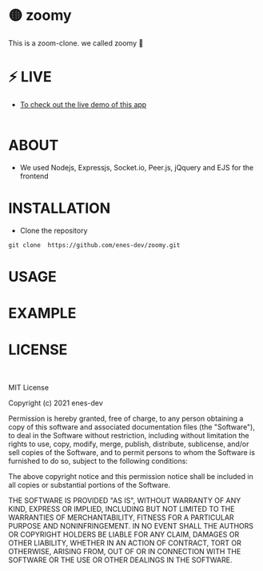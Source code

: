 # 🟡 zoomy 
This is a zoom-clone. we called zoomy 🎥</br> 

# ⚡ LIVE 

 * <a href="#">To check out the live demo of this app</a></br> </br> 
 


# ABOUT 
 * We used Nodejs, Expressjs, Socket.io, Peer.js, jQquery and EJS for the frontend
 
 


# INSTALLATION
 * Clone the repository </br>
 ```
 git clone  https://github.com/enes-dev/zoomy.git
 ```

# USAGE

# EXAMPLE

# LICENSE
</br>

MIT License

Copyright (c) 2021 enes-dev

Permission is hereby granted, free of charge, to any person obtaining a copy
of this software and associated documentation files (the "Software"), to deal
in the Software without restriction, including without limitation the rights
to use, copy, modify, merge, publish, distribute, sublicense, and/or sell
copies of the Software, and to permit persons to whom the Software is
furnished to do so, subject to the following conditions:

The above copyright notice and this permission notice shall be included in all
copies or substantial portions of the Software.

THE SOFTWARE IS PROVIDED "AS IS", WITHOUT WARRANTY OF ANY KIND, EXPRESS OR
IMPLIED, INCLUDING BUT NOT LIMITED TO THE WARRANTIES OF MERCHANTABILITY,
FITNESS FOR A PARTICULAR PURPOSE AND NONINFRINGEMENT. IN NO EVENT SHALL THE
AUTHORS OR COPYRIGHT HOLDERS BE LIABLE FOR ANY CLAIM, DAMAGES OR OTHER
LIABILITY, WHETHER IN AN ACTION OF CONTRACT, TORT OR OTHERWISE, ARISING FROM,
OUT OF OR IN CONNECTION WITH THE SOFTWARE OR THE USE OR OTHER DEALINGS IN THE
SOFTWARE.
